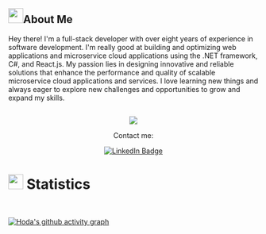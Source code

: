 ## <img src="https://user-images.githubusercontent.com/82110564/189553856-2e7f8f30-80b4-484f-bfaa-9e5eb10f24e5.gif" width="30">About Me

Hey there! I'm a full-stack developer with over eight years of experience in software development. I'm really good at building and optimizing web applications and microservice cloud applications using the .NET framework, C#, and React.js. My passion lies in designing innovative and reliable solutions that enhance the performance and quality of scalable microservice cloud applications and services. I love learning new things and always eager to explore new challenges and opportunities to grow and expand my skills.

##
<p align="center">
  <a href="https://github.com/hodaSedighi/readme-typing-svg"><img src="https://readme-typing-svg.herokuapp.com?lines=Hi,+I'm+Hoda;I+love+Programming;I+love+React;I+love+learning.;I+love+spreading+knowledge.;&center=true&width=500&height=50"></a>
</p>

<p align="center">Contact me:</p>
<p>
<div align="center">
<a href="https://www.linkedin.com/in/hoda--sedighi/">
    <img src="https://img.shields.io/badge/LinkedIn-blue?style=for-the-badge&logo=linkedin&logoColor=white" alt="LinkedIn Badge"/>
  </a>
</div>
</p>

# <img src="https://media4.giphy.com/media/MIGbtLZoVjbl0bYbAd/giphy.gif?cid=ecf05e472t2h0i8d7dcjaoau9iqtchhr899hxmpxzzgc7lyw&rid=giphy.gif" width="30"> Statistics

<br/>
<!-- <p align="center">
<img width="49.5%" src="https://github-readme-stats.vercel.app/api?username=hodasedighi&show_icons=true&include_all_commits=true&theme=radical&hide_border=true"> 
    <img width="49.5%" src="https://github-readme-streak-stats.herokuapp.com/?user=hodasedighi&theme=radical">	
</p>
<br> -->

[![Hoda's github activity graph](https://github-readme-activity-graph.vercel.app/graph?username=hodasedighi&theme=react)](https://github.com/hodasedighi/github-readme-activity-graph)

<!-- <p align="center">
    <img width="49.5%" src="https://github-readme-stats.vercel.app/api/top-langs/?username=hodasedighi&theme=radical&bg_color=282828&hide_border=true&include_all_commits=true&count_private=true&layout=compact">

</p> -->
